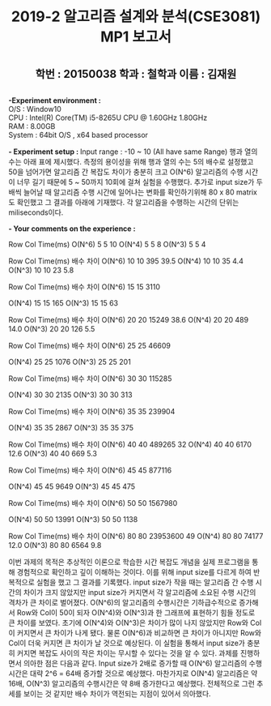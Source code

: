 <p><div align = "center"> <h1>2019-2 알고리즘 설계와 분석(CSE3081) MP1 보고서<h1>
  <h2>학번 : 20150038 학과 : 철학과 이름 : 김재원<h2></div></p>

<b> -Experiment environment : </b><br>
O/S : Window10 <br>
CPU : Intel(R) Core(TM) i5-8265U CPU @ 1.60GHz 1.80GHz<br>
RAM : 8.00GB<br>
System : 64bit O/S , x64 based processor<br>

<b> - Experiment setup :  </b>
Input range : -10 ~ 10 (All have same Range)
행과 열의 수는 아래 표에 제시했다. 측정의 용이성을 위해 행과 열의 수는 5의 배수로 설정했고 50을 넘어가면 알고리즘 간 복잡도 차이가 충분히 크고 O(N^6) 알고리즘의 수행 시간이 너무 길기 때문에 5 ~ 50까지 10회에 걸쳐 실험을 수행했다. 추가로 input size가 두 배씩 늘어날 때 알고리즘 수행 시간에 일어나는 변화를 확인하기위해 80 x 80 matrix도 확인했고 그 결과를 아래에 기재했다. 각 알고리즘을 수행하는 시간의 단위는 miliseconds이다. 

<b> - Your comments on the experience : </b>


Row
Col
Time(ms)
O(N^6)
5
5
10
O(N^4)
5
5
8
O(N^3)
5
5
4


Row
Col
Time(ms)
배수 차이
O(N^6)
10
10
395
39.5
O(N^4)
10
10
35
4.4
O(N^3)
10
10
23
5.8



Row
Col
Time(ms)
배수 차이
O(N^6)
15
15
3110

O(N^4)
15
15
165
O(N^3)
15
15
63


Row
Col
Time(ms)
배수 차이
O(N^6)
20
20
15249
38.6
O(N^4)
20
20
489
14.0
O(N^3)
20
20
126
5.5


Row
Col
Time(ms)
배수 차이
O(N^6)
25
25
46609

O(N^4)
25
25
1076
O(N^3)
25
25
201


Row
Col
Time(ms)
배수 차이
O(N^6)
30
30
115285

O(N^4)
30
30
2135
O(N^3)
30
30
313


Row
Col
Time(ms)
배수 차이
O(N^6)
35
35
239904

O(N^4)
35
35
2867
O(N^3)
35
35
375


Row
Col
Time(ms)
배수 차이
O(N^6)
40
40
489265
32
O(N^4)
40
40
6170
12.6
O(N^3)
40
40
669
5.3


Row
Col
Time(ms)
배수 차이
O(N^6)
45
45
877116

O(N^4)
45
45
9649
O(N^3)
45
45
475


Row
Col
Time(ms)
배수 차이
O(N^6)
50
50
1567980

O(N^4)
50
50
13991
O(N^3)
50
50
1138


Row
Col
Time(ms)
배수 차이
O(N^6)
80
80
23953600
49
O(N^4)
80
80
74177
12.0
O(N^3)
80
80
6564
9.8


이번 과제의 목적은 추상적인 이론으로 학습한 시간 복잡도 개념을 실제 프로그램을 통해 경험적으로 확인하고 깊이 이해하는 것이다. 이를 위해 input size를 다르게 하여 반복적으로 실험을 했고 그 결과를 기록했다.
input size가 작을 때는 알고리즘 간 수행 시간의 차이가 크지 않았지만 input size가 커지면서 각 알고리즘에 소요된 수행 시간의 격차가 큰 차이로 벌어졌다. O(N^6)의 알고리즘의 수행시간은 기하급수적으로 증가해서 Row와 Col이 50이 되자 O(N^4)와 O(N^3)과 한 그래프에 표현하기 힘들 정도로 큰 차이를 보였다. 
초기에 O(N^4)와 O(N^3)은 차이가 많이 나지 않았지만 Row와 Col이 커지면서 큰 차이가 나게 됐다. 물론 O(N^6)과 비교하면 큰 차이가 아니지만 Row와 Col이 더욱 커지면 큰 차이가 날 것으로 예상된다. 이 실험을 통해서 input size가 충분히 커지면 복잡도 사이의 작은 차이는 무시할 수 있다는 것을 알 수 있다. 
과제를 진행하면서 의아한 점은 다음과 같다. Input size가 2배로 증가할 때 O(N^6) 알고리즘의 수행시간은 대략 2^6 = 64배 증가할 것으로 예상했다. 마찬가지로 O(N^4) 알고리즘은 약 16배, O(N^3) 알고리즘의 수행시간은 약 8배 증가한다고 예상했다. 전체적으로 그런 추세를 보이는 것 같지만 배수 차이가 역전되는 지점이 있어서 의아했다.


